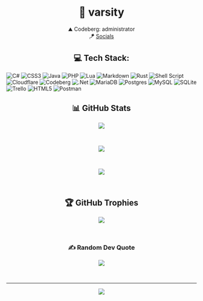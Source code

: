 <h1 align="center">🌿 varsity</h1>
<p align=center>
⛰️ Codeberg: administrator<br>🪁 <a href="https://varsity.lol/" target="_blank">Socials</a>
 </p>


<h2 align="center">💻 Tech Stack:</h2>

![C#](https://img.shields.io/badge/c%23-%23239120.svg?style=for-the-badge&logo=c-sharp&logoColor=white) ![CSS3](https://img.shields.io/badge/css3-%231572B6.svg?style=for-the-badge&logo=css3&logoColor=white) ![Java](https://img.shields.io/badge/java-%23ED8B00.svg?style=for-the-badge&logo=java&logoColor=white) ![PHP](https://img.shields.io/badge/php-%23777BB4.svg?style=for-the-badge&logo=php&logoColor=white) ![Lua](https://img.shields.io/badge/lua-%232C2D72.svg?style=for-the-badge&logo=lua&logoColor=white) ![Markdown](https://img.shields.io/badge/markdown-%23000000.svg?style=for-the-badge&logo=markdown&logoColor=white) ![Rust](https://img.shields.io/badge/rust-%23000000.svg?style=for-the-badge&logo=rust&logoColor=white) ![Shell Script](https://img.shields.io/badge/shell_script-%23121011.svg?style=for-the-badge&logo=gnu-bash&logoColor=white) ![Cloudflare](https://img.shields.io/badge/Cloudflare-F38020?style=for-the-badge&logo=Cloudflare&logoColor=white) ![Codeberg](https://img.shields.io/badge/Codeberg-2185D0?style=for-the-badge&logo=Codeberg&logoColor=white) ![.Net](https://img.shields.io/badge/.NET-5C2D91?style=for-the-badge&logo=.net&logoColor=white) ![MariaDB](https://img.shields.io/badge/MariaDB-003545?style=for-the-badge&logo=mariadb&logoColor=white) ![Postgres](https://img.shields.io/badge/postgres-%23316192.svg?style=for-the-badge&logo=postgresql&logoColor=white) ![MySQL](https://img.shields.io/badge/mysql-%2300f.svg?style=for-the-badge&logo=mysql&logoColor=white) ![SQLite](https://img.shields.io/badge/sqlite-%2307405e.svg?style=for-the-badge&logo=sqlite&logoColor=white) ![Trello](https://img.shields.io/badge/Trello-%23026AA7.svg?style=for-the-badge&logo=Trello&logoColor=white) ![HTML5](https://img.shields.io/badge/html5-%23E34F26.svg?style=for-the-badge&logo=html5&logoColor=white) ![Postman](https://img.shields.io/badge/Postman-FF6C37?style=for-the-badge&logo=postman&logoColor=white)

<h2 align="center">📊 GitHub Stats</h2>

<p align="center"><img align="center" src="https://github-readme-stats.vercel.app/api?username=vars1ty&theme=dark&hide_border=false&include_all_commits=true&count_private=true)"></img></p><br />
<p align="center"><img align="center" src="https://github-readme-streak-stats.herokuapp.com/?user=vars1ty&theme=dark&hide_border=false)"></img></p><br />
<p align="center"><img align="center" src="https://github-readme-stats.vercel.app/api/top-langs/?username=vars1ty&theme=dark&hide_border=false&include_all_commits=true&count_private=true&layout=compact"></img></p><br />

<h2 align="center">🏆 GitHub Trophies</h2>
<p align="center"><img align="center" src="https://github-profile-trophy.vercel.app/?username=vars1ty&theme=onestar&no-frame=false&no-bg=false&margin-w=4"></img></p><br />

<h3 align="center">✍️ Random Dev Quote</h3>
<p align="center"><img align="center" src="https://quotes-github-readme.vercel.app/api?type=horizontal&theme=dark"></img></p><br />

---
<p align="center"><img align="center" src="https://komarev.com/ghpvc/?username=vars1ty&color=orange"></img></p><br />

<!-- Proudly created with GPRM ( https://gprm.itsvg.in ) -->
